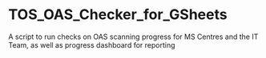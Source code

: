 # TOS_OAS_Checker_for_GSheets
A script to run checks on OAS scanning progress for MS Centres and the IT Team, as well as progress dashboard for reporting
